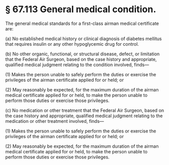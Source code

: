 # § 67.113   General medical condition.

The general medical standards for a first-class airman medical certificate are: 


(a) No established medical history or clinical diagnosis of diabetes mellitus that requires insulin or any other hypoglycemic drug for control. 


(b) No other organic, functional, or structural disease, defect, or limitation that the Federal Air Surgeon, based on the case history and appropriate, qualified medical judgment relating to the condition involved, finds— 


(1) Makes the person unable to safely perform the duties or exercise the privileges of the airman certificate applied for or held; or 


(2) May reasonably be expected, for the maximum duration of the airman medical certificate applied for or held, to make the person unable to perform those duties or exercise those privileges. 


(c) No medication or other treatment that the Federal Air Surgeon, based on the case history and appropriate, qualified medical judgment relating to the medication or other treatment involved, finds— 


(1) Makes the person unable to safely perform the duties or exercise the privileges of the airman certificate applied for or held; or 


(2) May reasonably be expected, for the maximum duration of the airman medical certificate applied for or held, to make the person unable to perform those duties or exercise those privileges. 




